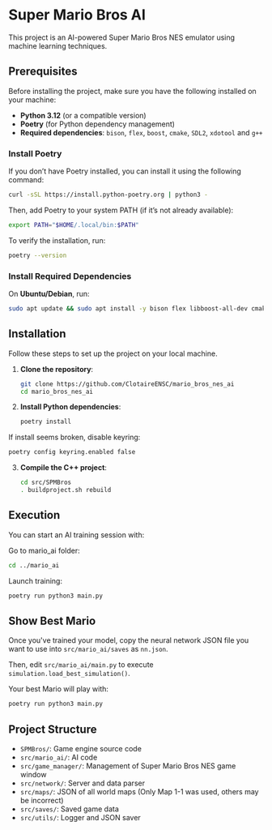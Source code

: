 # Super Mario Bros AI

This project is an AI-powered Super Mario Bros NES emulator using machine learning techniques.

## Prerequisites

Before installing the project, make sure you have the following installed on your machine:

- **Python 3.12** (or a compatible version)
- **Poetry** (for Python dependency management)
- **Required dependencies**: `bison`, `flex`, `boost`, `cmake`, `SDL2`, `xdotool` and `g++`

### Install Poetry

If you don’t have Poetry installed, you can install it using the following command:

```sh
curl -sSL https://install.python-poetry.org | python3 -
```

Then, add Poetry to your system PATH (if it’s not already available):

```sh
export PATH="$HOME/.local/bin:$PATH"
```

To verify the installation, run:

```sh
poetry --version
```

### Install Required Dependencies

On **Ubuntu/Debian**, run:

```sh
sudo apt update && sudo apt install -y bison flex libboost-all-dev cmake libsdl2-dev xdotool g++
```

## Installation

Follow these steps to set up the project on your local machine.

1. **Clone the repository**:
   ```sh
   git clone https://github.com/ClotaireENSC/mario_bros_nes_ai
   cd mario_bros_nes_ai
   ```

2. **Install Python dependencies**:
   ```sh
   poetry install
   ```

If install seems broken, disable keyring:
```sh
poetry config keyring.enabled false 
```

3. **Compile the C++ project**:
   ```sh
   cd src/SPMBros
   . buildproject.sh rebuild
   ```

## Execution

You can start an AI training session with:

Go to mario_ai folder:
```sh
cd ../mario_ai
```

Launch training:
```sh
poetry run python3 main.py
```

## Show Best Mario

Once you've trained your model, copy the neural network JSON file you want to use into `src/mario_ai/saves` as `nn.json`.

Then, edit `src/mario_ai/main.py` to execute `simulation.load_best_simulation()`.

Your best Mario will play with:

```sh
poetry run python3 main.py
```

## Project Structure

- `SPMBros/`: Game engine source code
- `src/mario_ai/`: AI code
- `src/game_manager/`: Management of Super Mario Bros NES game window
- `src/network/`: Server and data parser
- `src/maps/`: JSON of all world maps (Only Map 1-1 was used, others may be incorrect)
- `src/saves/`: Saved game data
- `src/utils/`: Logger and JSON saver

